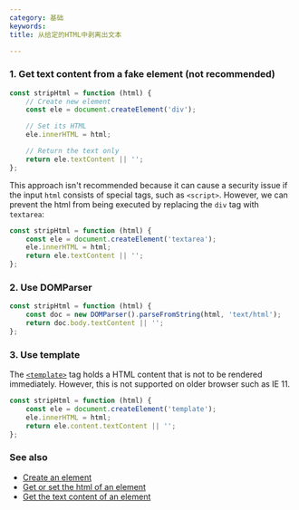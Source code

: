 ```yaml
---
category: 基础
keywords:
title: 从给定的HTML中剥离出文本

---
```


### 1. Get text content from a fake element (not recommended)

```js
const stripHtml = function (html) {
    // Create new element
    const ele = document.createElement('div');

    // Set its HTML
    ele.innerHTML = html;

    // Return the text only
    return ele.textContent || '';
};
```

This approach isn't recommended because it can cause a security issue if the input `html` consists of special tags, such as
`<script>`. However, we can prevent the html from being executed by replacing the `div` tag with `textarea`:

```js
const stripHtml = function (html) {
    const ele = document.createElement('textarea');
    ele.innerHTML = html;
    return ele.textContent || '';
};
```

### 2. Use DOMParser

```js
const stripHtml = function (html) {
    const doc = new DOMParser().parseFromString(html, 'text/html');
    return doc.body.textContent || '';
};
```

### 3. Use template

The [`<template>`](https://developer.mozilla.org/en-US/docs/Web/HTML/Element/template) tag holds a HTML content that is not to be rendered immediately. However, this is not supported on older browser such as IE 11.

```js
const stripHtml = function (html) {
    const ele = document.createElement('template');
    ele.innerHTML = html;
    return ele.content.textContent || '';
};
```

### See also

-   [Create an element](/create-an-element)
-   [Get or set the html of an element](/get-or-set-the-html-of-an-element)
-   [Get the text content of an element](/get-the-text-content-of-an-element)
